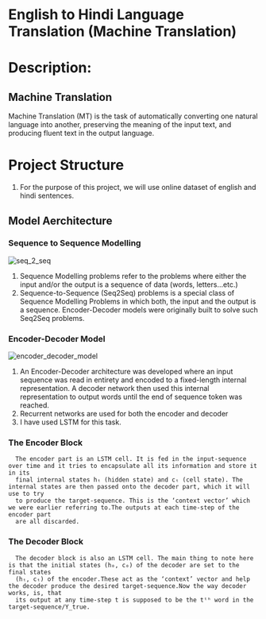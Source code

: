 # English to Hindi Language Translation (Machine Translation)

# Description:

## Machine Translation
Machine Translation (MT) is the task of automatically converting one natural language into another, preserving the meaning of the input text, 
and producing fluent text in the output language.


# Project Structure

1. For the purpose of this project, we will use online dataset of english and hindi sentences. 

## Model Aerchitecture 

### Sequence to Sequence Modelling
![seq_2_seq](https://user-images.githubusercontent.com/55678844/149960315-3e1f8269-0303-44c4-aa8e-5a54ee75c8d3.png)

1.  Sequence Modelling problems refer to the problems where either the input and/or the output is a sequence of data (words, letters…etc.)
2.  Sequence-to-Sequence (Seq2Seq) problems is a special class of Sequence Modelling Problems in which both, the input and the output is a sequence. 
Encoder-Decoder models were originally built to solve such Seq2Seq problems. 

### Encoder-Decoder Model
![encoder_decoder_model](https://user-images.githubusercontent.com/55678844/149959954-099b3ef4-3690-4ae9-98c9-d931db4e4cc8.png)

1. An Encoder-Decoder architecture was developed where an input sequence was read in entirety and encoded to a fixed-length internal representation.
   A decoder network then used this internal representation to output words until the end of sequence token was reached. 
2. Recurrent networks are used for both the encoder and decoder
3. I have used LSTM for this task.

### The Encoder Block
      The encoder part is an LSTM cell. It is fed in the input-sequence over time and it tries to encapsulate all its information and store it in its 
      final internal states hₜ (hidden state) and cₜ (cell state). The internal states are then passed onto the decoder part, which it will use to try 
      to produce the target-sequence. This is the ‘context vector’ which we were earlier referring to.The outputs at each time-step of the encoder part 
      are all discarded.
      
### The Decoder Block
      The decoder block is also an LSTM cell. The main thing to note here is that the initial states (h₀, c₀) of the decoder are set to the final states 
      (hₜ, cₜ) of the encoder.These act as the ‘context’ vector and help the decoder produce the desired target-sequence.Now the way decoder works, is, that 
      its output at any time-step t is supposed to be the tᵗʰ word in the target-sequence/Y_true. 
